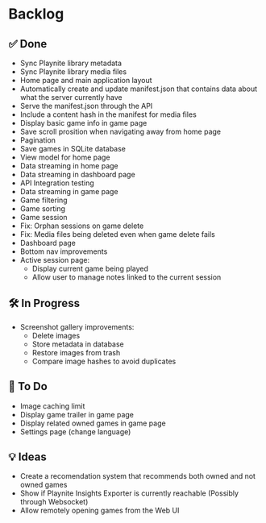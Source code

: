 # Backlog

## ✅ Done

- Sync Playnite library metadata
- Sync Playnite library media files
- Home page and main application layout
- Automatically create and update manifest.json that contains data about what the server currently have
- Serve the manifest.json through the API
- Include a content hash in the manifest for media files
- Display basic game info in game page
- Save scroll prosition when navigating away from home page
- Pagination
- Save games in SQLite database
- View model for home page
- Data streaming in home page
- Data streaming in dashboard page
- API Integration testing
- Data streaming in game page
- Game filtering
- Game sorting
- Game session
- Fix: Orphan sessions on game delete
- Fix: Media files being deleted even when game delete fails
- Dashboard page
- Bottom nav improvements
- Active session page:
  - Display current game being played
  - Allow user to manage notes linked to the current session

## 🛠️ In Progress

- Screenshot gallery improvements:
  - Delete images
  - Store metadata in database
  - Restore images from trash
  - Compare image hashes to avoid duplicates

## 📌 To Do

- Image caching limit
- Display game trailer in game page
- Display related owned games in game page
- Settings page (change language)

## 💡 Ideas

- Create a recomendation system that recommends both owned and not owned games
- Show if Playnite Insights Exporter is currently reachable (Possibly through Websocket)
- Allow remotely opening games from the Web UI
